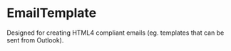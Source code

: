 # EmailTemplate

Designed for creating HTML4 compliant emails (eg. templates that can be sent from Outlook).
